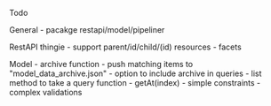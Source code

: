 Todo

General
	- pacakge restapi/model/pipeliner

RestAPI thingie
	- support parent/id/child/(id) resources
	- facets

Model
	- archive function
		- push matching items to "model_data_archive.json"
		- option to include archive in queries
	- list method to take a query function
	- getAt(index)
	- simple constraints
	- complex validations